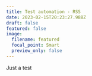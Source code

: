 ```yaml
---
title: Test automation - RSS
date: 2023-02-15T20:23:27.988Z
draft: false
featured: false
image:
  filename: featured
  focal_point: Smart
  preview_only: false
---
```

J﻿ust a test